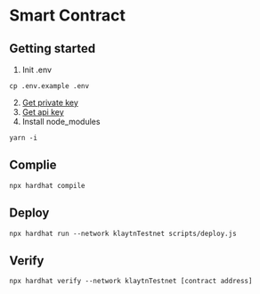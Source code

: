 # Smart Contract

## Getting started

1. Init .env
```
cp .env.example .env
```
2. [Get private key](https://support.metamask.io/hc/en-us/articles/360015289632-How-to-export-an-account-s-private-key) 
3. [Get api key](https://docs.bscscan.com/getting-started/viewing-api-usage-statistics)
4. Install node_modules
```
yarn -i
```

## Complie
```
npx hardhat compile
```

## Deploy
```
npx hardhat run --network klaytnTestnet scripts/deploy.js
```

## Verify
```
npx hardhat verify --network klaytnTestnet [contract address]
```